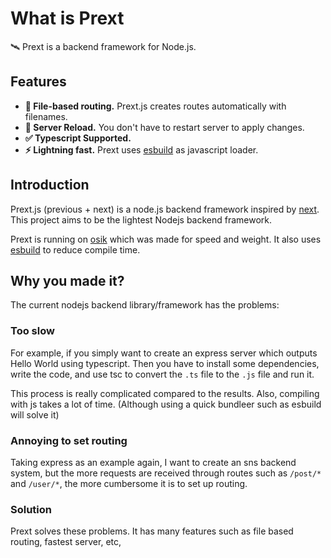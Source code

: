<app-announcement>
</app-announcement>

# What is Prext

🛰️ Prext is a backend framework for Node.js.

## Features

- **🚧 File-based routing.** Prext.js creates routes automatically with filenames.
- **🚀 Server Reload.** You don't have to restart server to apply changes.
- **✅ Typescript Supported.**
- **⚡ Lightning fast.** Prext uses [esbuild](https://esbuild.github.io/) as javascript loader.

## Introduction

Prext.js (previous + next) is a node.js backend framework inspired by [next](https://nextjs.org/). This project aims to be the lightest Nodejs backend framework.

Prext is running on [osik](https://npmjs.com/package/osik) which was made for speed and weight. It also uses [esbuild](https://esbuild.github.io/) to reduce compile time.

## Why you made it?

The current nodejs backend library/framework has the problems:

### Too slow

For example, if you simply want to create an express server which outputs Hello World using typescript. Then you have to install some dependencies, write the code, and use tsc to convert the `.ts` file to the `.js` file and run it.

This process is really complicated compared to the results. Also, compiling with js takes a lot of time. (Although using a quick bundleer such as esbuild will solve it)

### Annoying to set routing

Taking express as an example again, I want to create an sns backend system, but the more requests are received through routes such as `/post/*` and `/user/*`, the more cumbersome it is to set up routing.

### Solution

Prext solves these problems. It has many features such as file based routing, fastest server, etc,
